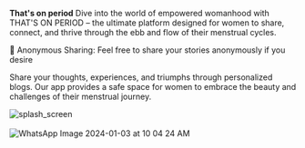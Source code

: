 **That's on period**
Dive into the world of empowered womanhood with THAT'S ON PERIOD – the ultimate platform designed for women to share, connect, and thrive through the ebb and flow of their menstrual cycles.

🤫 Anonymous Sharing:
Feel free to share your stories anonymously if you desire

Share your thoughts, experiences, and triumphs through personalized blogs. Our app provides a safe space for women to embrace the beauty and challenges of their menstrual journey.

![splash_screen](https://github.com/oystercoder/sheneedsandroid/assets/97734229/42e8df5c-8c1f-437d-961f-48ff7980f9d3)
<br></br>
![WhatsApp Image 2024-01-03 at 10 04 24 AM](https://github.com/oystercoder/sheneedsandroid/assets/97734229/9671d558-ef3b-43ea-af2f-41eca1f34451)



